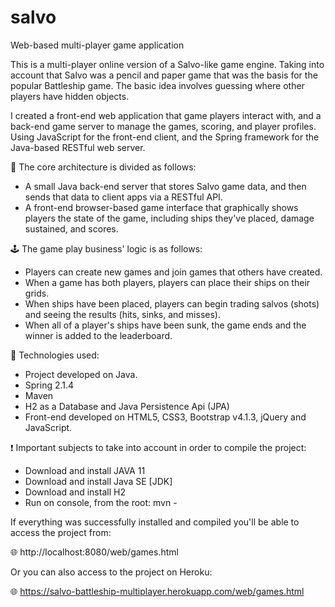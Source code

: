 # salvo
Web-based multi-player game application

This is a multi-player online version of a Salvo-like game engine. Taking into account that Salvo was a pencil and paper game that was the basis for the popular Battleship game. The basic idea involves guessing where other players have hidden objects.

I created a front-end web application that game players interact with, and a back-end game server to manage the games, scoring, and player profiles. 
Using JavaScript for the front-end client, and the Spring framework for the Java-based RESTful web server.

📌 The core architecture is divided as follows:

- A small Java back-end server that stores Salvo game data, and then sends that data to client apps via a RESTful API.
- A front-end browser-based game interface that graphically shows players the state of the game, including ships they've placed, damage sustained, and scores.

🕹 The game play business' logic is as follows:

- Players can create new games and join games that others have created.
- When a game has both players, players can place their ships on their grids.
- When ships have been placed, players can begin trading salvos (shots) and seeing the results (hits, sinks, and misses).
- When all of a player's ships have been sunk, the game ends and the winner is added to the leaderboard.

🔧 Technologies used:

- Project developed on Java.
- Spring 2.1.4
- Maven
- H2 as a Database and Java Persistence Api (JPA)
- Front-end developed on HTML5, CSS3, Bootstrap v4.1.3, jQuery and JavaScript.

❗ Important subjects to take into account in order to compile the project:

- Download and install JAVA 11
- Download and install Java SE [JDK]
- Download and install H2
- Run on console, from the root: mvn -

If everything was successfully installed and compiled you'll be able to access the project from:

🌐 http://localhost:8080/web/games.html

Or you can also access to the project on Heroku:

🌐 https://salvo-battleship-multiplayer.herokuapp.com/web/games.html



